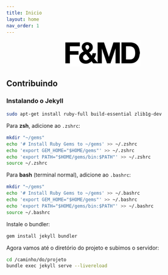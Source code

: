 ```yaml
---
title: Inicio
layout: home
nav_order: 1
---
```


<p align="center"><a href="https://fmd.ag?utm_source=github" target="_blank"><img src="https://raw.githubusercontent.com/agenciafmd/admix/v10/docs/fmd.png" alt="Logo da F&MD"></a></p>

## Contribuindo

### Instalando o Jekyll

```bash
sudo apt-get install ruby-full build-essential zlib1g-dev
```

Para **zsh**, adicione ao `.zshrc`:

```bash
mkdir "~/gems"
echo '# Install Ruby Gems to ~/gems' >> ~/.zshrc
echo 'export GEM_HOME="$HOME/gems"' >> ~/.zshrc
echo 'export PATH="$HOME/gems/bin:$PATH"' >> ~/.zshrc
source ~/.zshrc
```

Para **bash** (terminal normal), adicione ao `.bashrc`:

```bash
mkdir "~/gems"
echo '# Install Ruby Gems to ~/gems' >> ~/.bashrc
echo 'export GEM_HOME="$HOME/gems"' >> ~/.bashrc
echo 'export PATH="$HOME/gems/bin:$PATH"' >> ~/.bashrc
source ~/.bashrc
```

Instale o bundler:

```bash
gem install jekyll bundler
```

Agora vamos até o diretório do projeto e subimos o servidor:

```bash
cd /caminho/do/projeto
bundle exec jekyll serve --livereload
```
